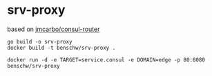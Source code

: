 # srv-proxy

based on [jmcarbo/consul-router](https://github.com/jmcarbo/consul-router)

	go build -o srv-proxy
	docker build -t benschw/srv-proxy .
	
	docker run -d -e TARGET=service.consul -e DOMAIN=edge -p 80:8080 benschw/srv-proxy

